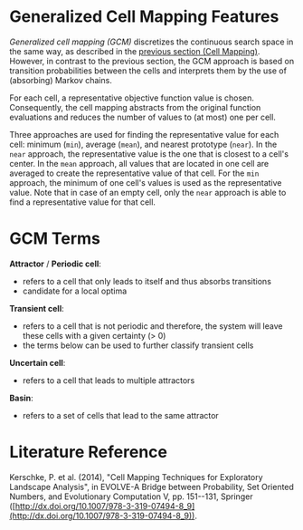 # Generalized Cell Mapping Features

*Generalized cell mapping (GCM)* discretizes the continuous search space
in the same way, as described in the [previous section (Cell Mapping)](cm.md).
However, in contrast to the previous section, the GCM approach is based on
transition probabilities between the cells and interprets them by the use of
(absorbing) Markov chains.

For each cell, a representative objective function value is chosen.
Consequently, the cell mapping abstracts from the original function evaluations
and reduces the number of values to (at most) one per cell.

Three approaches are used for finding the representative value for each cell: minimum (`min`), average (`mean`), and nearest prototype (`near`). In the `near` approach, the representative value is the one that is closest to a cell's center. In the `mean` approach, all values that are located in one cell are averaged to create the representative value of that cell. For the `min` approach, the minimum of one cell's values is used as the representative value. Note that in case of an empty cell, only the `near` approach is able to find a representative value for that cell.


# GCM Terms

**Attractor** / **Periodic cell**:

- refers to a cell that only leads to itself and thus absorbs transitions
- candidate for a local optima

**Transient cell**:

- refers to a cell that is not periodic and therefore, the system will leave these cells with a given certainty (> 0)
- the terms below can be used to further classify transient cells

**Uncertain cell**:

- refers to a cell that leads to multiple attractors

**Basin**:

- refers to a set of cells that lead to the same attractor

# Literature Reference
Kerschke, P. et al. (2014), "Cell Mapping Techniques for Exploratory Landscape Analysis", in EVOLVE-A Bridge between Probability, Set Oriented Numbers, and Evolutionary Computation V, pp. 151--131, Springer ([http://dx.doi.org/10.1007/978-3-319-07494-8_9](http://dx.doi.org/10.1007/978-3-319-07494-8_9)).